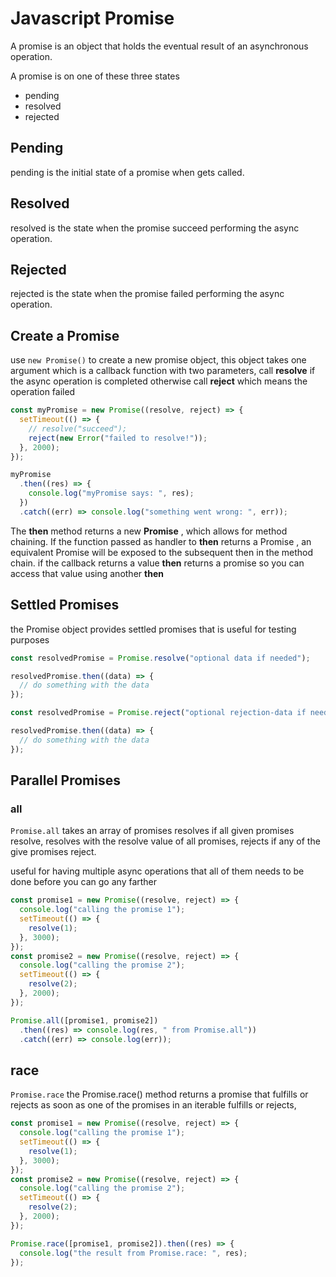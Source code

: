 # Javascript Promise

A promise is an object that holds the eventual result of an asynchronous operation.

A promise is on one of these three states

- pending
- resolved
- rejected

## Pending

pending is the initial state of a promise when gets called.

## Resolved

resolved is the state when the promise succeed performing the async operation.

## Rejected

rejected is the state when the promise failed performing the async operation.

## Create a Promise

use `new Promise()` to create a new promise object, this object takes one argument which is a callback function with two parameters, call **resolve** if the async operation is completed otherwise call **reject** which means the operation failed

```js
const myPromise = new Promise((resolve, reject) => {
  setTimeout(() => {
    // resolve("succeed");
    reject(new Error("failed to resolve!"));
  }, 2000);
});

myPromise
  .then((res) => {
    console.log("myPromise says: ", res);
  })
  .catch((err) => console.log("something went wrong: ", err));
```

The **then** method returns a new **Promise** , which allows for method chaining. If the function passed as handler to **then** returns a Promise , an equivalent Promise will be exposed to the subsequent then in the method chain.
if the callback returns a value **then** returns a promise so you can access that value using another **then**

## Settled Promises

the Promise object provides settled promises that is useful for testing purposes

```js
const resolvedPromise = Promise.resolve("optional data if needed");

resolvedPromise.then((data) => {
  // do something with the data
});
```

```js
const resolvedPromise = Promise.reject("optional rejection-data if needed");

resolvedPromise.then((data) => {
  // do something with the data
});
```

## Parallel Promises

### all

`Promise.all` takes an array of promises resolves if all given promises resolve, resolves with the resolve value of all promises, rejects if any of the give promises reject.

useful for having multiple async operations that all of them needs to be done before you can go any farther

```js
const promise1 = new Promise((resolve, reject) => {
  console.log("calling the promise 1");
  setTimeout(() => {
    resolve(1);
  }, 3000);
});
const promise2 = new Promise((resolve, reject) => {
  console.log("calling the promise 2");
  setTimeout(() => {
    resolve(2);
  }, 2000);
});

Promise.all([promise1, promise2])
  .then((res) => console.log(res, " from Promise.all"))
  .catch((err) => console.log(err));
```

## race

`Promise.race` the Promise.race() method returns a promise that fulfills or rejects as soon as one of the promises in an iterable fulfills or rejects,

```js
const promise1 = new Promise((resolve, reject) => {
  console.log("calling the promise 1");
  setTimeout(() => {
    resolve(1);
  }, 3000);
});
const promise2 = new Promise((resolve, reject) => {
  console.log("calling the promise 2");
  setTimeout(() => {
    resolve(2);
  }, 2000);
});

Promise.race([promise1, promise2]).then((res) => {
  console.log("the result from Promise.race: ", res);
});
```

